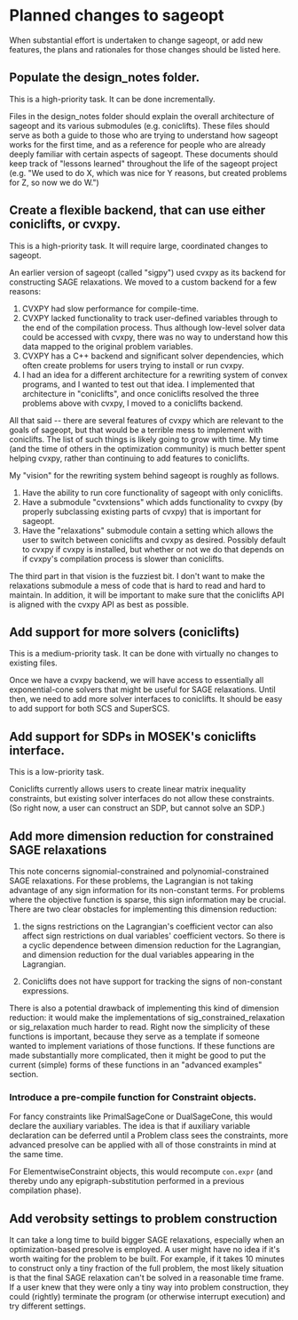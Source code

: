# Planned changes to sageopt

When substantial effort is undertaken to change sageopt, or add new features, the plans and
rationales for those changes should be listed here.

## Populate the design_notes folder.

This is a high-priority task. It can be done incrementally.

Files in the design_notes folder should explain the overall architecture of sageopt and its
various submodules (e.g. coniclifts). These files should serve as both a guide to those who
are trying to understand how sageopt works for the first time, and as a reference for people
who are already deeply familiar with certain aspects of sageopt. These documents should keep
track of "lessons learned" throughout the life of the sageopt project (e.g. "We used to do X,
which was nice for Y reasons, but created problems for Z, so now we do W.")


## Create a flexible backend, that can use either coniclifts, or cvxpy.

This is a high-priority task. It will require large, coordinated changes to sageopt.

An earlier version of sageopt (called "sigpy") used cvxpy as its backend for constructing SAGE
relaxations. We moved to a custom backend for a few reasons:
1. CVXPY had slow performance for compile-time.
2. CVXPY lacked functionality to track user-defined variables through to the end of the
   compilation process. Thus although low-level solver data could be accessed with cvxpy,
   there was no way to understand how this data mapped to the original problem variables.
3. CVXPY has a C++ backend and significant solver dependencies, which often create problems
   for users trying to install or run cvxpy.
4. I had an idea for a different architecture for a rewriting system of convex programs, and
   I wanted to test out that idea. I implemented that architecture in "coniclifts", and once
   coniclifts resolved the three problems above with cvxpy, I moved to a coniclifts backend.

All that said -- there are several features of cvxpy which are relevant to the goals of sageopt,
but that would be a terrible mess to implement with coniclifts. The list of such things is
likely going to grow with time. My time (and the time of others in the optimization community)
is much better spent helping cvxpy, rather than continuing to add features to coniclifts.

My "vision" for the rewriting system behind sageopt is roughly as follows.
1. Have the ability to run core functionality of sageopt with only coniclifts.
2. Have a submodule "cvxtensions" which adds functionality to cvxpy (by properly subclassing
   existing parts of cvxpy) that is important for sageopt.
3. Have the "relaxations" submodule contain a setting which allows the user to switch between
   coniclifts and cvxpy as desired. Possibly default to cvxpy if cvxpy is installed, but
   whether or not we do that depends on if cvxpy's compilation process is slower than coniclifts.

The third part in that vision is the fuzziest bit. I don't want to make the relaxations submodule
a mess of code that is hard to read and hard to maintain. In addition, it will be important to
make sure that the coniclifts API is aligned with the cvxpy API as best as possible.


## Add support for more solvers (coniclifts)

This is a medium-priority task. It can be done with virtually no changes to existing files. 

Once we have a cvxpy backend, we will have access to essentially all exponential-cone solvers
that might be useful for SAGE relaxations. Until then, we need to add more solver interfaces
to coniclifts. It should be easy to add support for both SCS and SuperSCS. 


## Add support for SDPs in MOSEK's coniclifts interface.

This is a low-priority task.

Coniclifts currently allows users to create linear matrix inequality constraints, but
existing solver interfaces do not allow these constraints. (So right now, a user can construct
an SDP, but cannot solve an SDP.)


## Add more dimension reduction for constrained SAGE relaxations

This note concerns signomial-constrained and polynomial-constrained
SAGE relaxations. For these problems, the Lagrangian is not taking advantage
of any sign information for its non-constant terms. For problems
where the objective function is sparse, this sign information may be
crucial. There are two clear obstacles for implementing this dimension
reduction:

1. the signs restrictions on the Lagrangian's coefficient vector can
   also affect sign restrictions on dual variables' coefficient vectors.
   So there is a cyclic dependence between dimension reduction for the Lagrangian,
   and dimension reduction for the dual variables appearing in the Lagrangian.

2. Coniclifts does not have support for tracking the signs of non-constant
   expressions.

There is also a potential drawback of implementing this kind of dimension
reduction: it would make the implementations of sig_constrained_relaxation
or sig_relaxation much harder to read. Right now the simplicity of these
functions is important, because they serve as a template if someone wanted
to implement variations of those functions. If these functions are made
substantially more complicated, then it might be good to put the current
(simple) forms of these functions in an "advanced examples" section.

###  Introduce a pre-compile function for Constraint objects.

For fancy constraints like PrimalSageCone or DualSageCone, this would
declare the auxiliary variables. The idea is that if auxiliary variable
declaration can be deferred until a Problem class sees the constraints,
more advanced presolve can be applied with all of those constraints in
mind at the same time.

For ElementwiseConstraint objects, this would recompute ``con.expr``
(and thereby undo any epigraph-substitution performed in a previous
compilation phase).

## Add verobsity settings to problem construction

It can take a long time to build bigger SAGE relaxations,
especially when an optimization-based presolve is employed.
A user might have no idea if it's worth waiting for the problem
to be built. For example, if it takes 10 minutes to construct only
a tiny fraction of the full problem, the most likely situation is
that the final SAGE relaxation can't be solved in a reasonable
time frame. If a user knew that they were only a tiny way into
problem construction, they could (rightly) terminate the program
(or otherwise interrupt execution) and try different settings.

